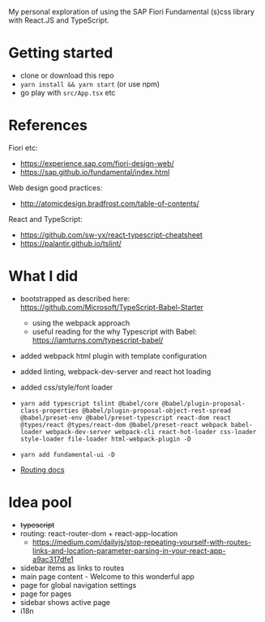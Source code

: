 
My personal exploration of using the SAP Fiori Fundamental (s)css library with React.JS and TypeScript.

# Getting started

- clone or download this repo
- `yarn install && yarn start` (or use npm)
- go play with `src/App.tsx` etc

# References

Fiori etc:

- https://experience.sap.com/fiori-design-web/
- https://sap.github.io/fundamental/index.html

Web design good practices:

- http://atomicdesign.bradfrost.com/table-of-contents/

React and TypeScript:

- https://github.com/sw-yx/react-typescript-cheatsheet
- https://palantir.github.io/tslint/

# What I did

- bootstrapped as described here: https://github.com/Microsoft/TypeScript-Babel-Starter
  - using the webpack approach
  - useful reading for the why Typescript with Babel: https://iamturns.com/typescript-babel/
- added webpack html plugin with template configuration
- added linting, webpack-dev-server and react hot loading
- added css/style/font loader
- `yarn add typescript tslint @babel/core @babel/plugin-proposal-class-properties @babel/plugin-proposal-object-rest-spread @babel/preset-env @babel/preset-typescript react-dom react @types/react @types/react-dom @babel/preset-react webpack babel-loader webpack-dev-server webpack-cli react-hot-loader css-loader style-loader file-loader html-webpack-plugin -D`
- `yarn add fundamental-ui -D`

- [Routing docs](docs/Routing.md)

# Idea pool

- ~~typescript~~
- routing: react-router-dom + react-app-location
  - https://medium.com/dailyjs/stop-repeating-yourself-with-routes-links-and-location-parameter-parsing-in-your-react-app-a9ac317dfe1
- sidebar items as links to routes
- main page content - Welcome to this wonderful app
- page for global navigation settings
- page for pages
- sidebar shows active page
- i18n
